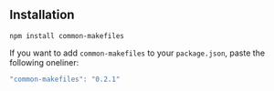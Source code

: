 ## Installation

```
npm install common-makefiles
```

If you want to add `common-makefiles` to your `package.json`, paste the following oneliner:

```js
"common-makefiles": "0.2.1"
```
